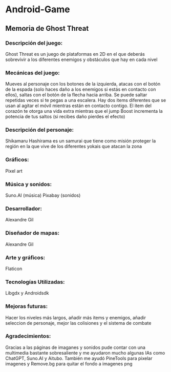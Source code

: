# Android-Game

## Memoria de Ghost Threat

### Descripción del juego:
Ghost Threat es un juego de plataformas en 2D en el que deberás sobrevivir a los diferentes enemigos y obstáculos que hay en cada nivel

### Mecánicas del juego:
Mueves al personaje con los botones de la izquierda, atacas con el botón de la espada (solo haces daño a los enemigos si estás en contacto con ellos), saltas con el botón de la flecha hacia arriba. Se puede saltar repetidas veces si te pegas a una escalera. Hay dos items diferentes que se usan al agitar el móvil mientras están en contacto contigo. El item del corazón te otorga una vida extra mientras que el jump Boost incrementa la potencia de tus saltos (si recibes daño pierdes el efecto)

### Descripción del personaje: 
Shikamaru Hashirama es un samurai que tiene como misión proteger la región en la que vive de los diferentes yokais que atacan la zona

### Gráficos:
Pixel art

### Música y sonidos:
Suno.AI (música)
Pixabay (sonidos)

### Desarrollador:
Alexandre Gil

### Diseñador de mapas:
Alexandre Gil

### Arte y gráficos:
Flaticon

### Tecnologías Utilizadas:
Libgdx y Androidsdk

### Mejoras futuras:
Hacer los niveles más largos, añadir más items y enemigos, añadir seleccion de personaje, mejor las colisiones y el sistema de combate

### Agradecimientos:
Gracias a las páginas de imaganes y sonidos pude contar con una multimedia bastante sobresaliente y me ayudaron mucho algunas IAs como ChatGPT, Suno.AI y Aitubo. También me ayudó PineTools para pixelar imagenes y Remove.bg para quitar el fondo a imagenes png
